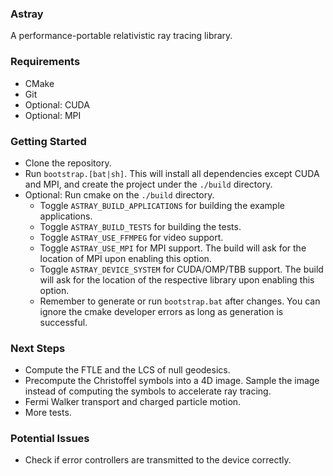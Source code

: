 ### Astray
A performance-portable relativistic ray tracing library.

### Requirements
- CMake
- Git
- Optional: CUDA
- Optional: MPI

### Getting Started
- Clone the repository.
- Run `bootstrap.[bat|sh]`. This will install all dependencies except CUDA and MPI, and create the project under the `./build` directory.
- Optional: Run cmake on the `./build` directory.
  - Toggle `ASTRAY_BUILD_APPLICATIONS` for building the example applications.
  - Toggle `ASTRAY_BUILD_TESTS` for building the tests.
  - Toggle `ASTRAY_USE_FFMPEG` for video support.
  - Toggle `ASTRAY_USE_MPI` for MPI support. The build will ask for the location of MPI upon enabling this option.
  - Toggle `ASTRAY_DEVICE_SYSTEM` for CUDA/OMP/TBB support. The build will ask for the location of the respective library upon enabling this option.
  - Remember to generate or run `bootstrap.bat` after changes. You can ignore the cmake developer errors as long as generation is successful.
  
### Next Steps
- Compute the FTLE and the LCS of null geodesics.
- Precompute the Christoffel symbols into a 4D image. Sample the image instead of computing the symbols to accelerate ray tracing.
- Fermi Walker transport and charged particle motion.
- More tests.

### Potential Issues
- Check if error controllers are transmitted to the device correctly.
